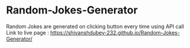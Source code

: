 # Random-Jokes-Generator
Random Jokes are generated on clicking button every time using API call
Link to live page : https://shivanshdubey-232.github.io/Random-Jokes-Generator/
